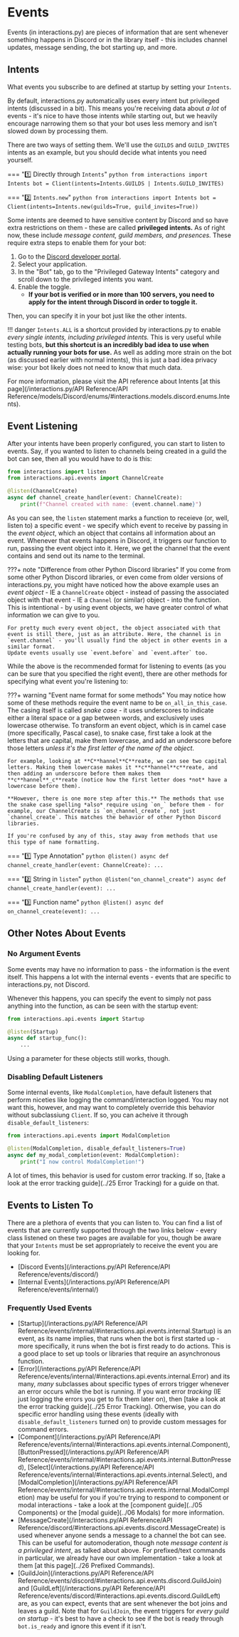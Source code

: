 # Events

Events (in interactions.py) are pieces of information that are sent whenever something happens in Discord or in the library itself - this includes channel updates, message sending, the bot starting up, and more.

## Intents

What events you subscribe to are defined at startup by setting your `Intents`.

By default, interactions.py automatically uses every intent but privileged intents (discussed in a bit). This means you're receiving data about *a lot* of events - it's nice to have those intents while starting out, but we heavily encourage narrowing them so that your bot uses less memory and isn't slowed down by processing them.

There are two ways of setting them. We'll use the `GUILDS` and `GUILD_INVITES` intents as an example, but you should decide what intents you need yourself.

=== ":one: Directly through `Intents`"
    ```python
    from interactions import Intents
    bot = Client(intents=Intents.GUILDS | Intents.GUILD_INVITES)
    ```

=== ":two: `Intents.new`"
    ```python
    from interactions import Intents
    bot = Client(intents=Intents.new(guilds=True, guild_invites=True))
    ```

Some intents are deemed to have sensitive content by Discord and so have extra restrictions on them - these are called **privileged intents.** As of right now, these include *message content, guild members, and presences.* These require extra steps to enable them for your bot:

1. Go to the [Discord developer portal](https://discord.com/developers/applications/).
2. Select your application.
3. In the "Bot" tab, go to the "Privileged Gateway Intents" category and scroll down to the privileged intents you want.
4. Enable the toggle.
    - **If your bot is verified or in more than 100 servers, you need to apply for the intent through Discord in order to toggle it.**

Then, you can specify it in your bot just like the other intents.

!!! danger
    `Intents.ALL` is a shortcut provided by interactions.py to enable *every single intents, including privileged intents.* This is very useful while testing bots, **but this shortcut is an incredibly bad idea to use when actually running your bots for use.** As well as adding more strain on the bot (as discussed earlier with normal intents), this is just a bad idea privacy wise: your bot likely does not need to know that much data.

For more information, please visit the API reference about Intents [at this page](/interactions.py/API Reference/API Reference/models/Discord/enums/#interactions.models.discord.enums.Intents).

## Event Listening

After your intents have been properly configured, you can start to listen to events. Say, if you wanted to listen to channels being created in a guild the bot can see, then all you would have to do is this:

```python
from interactions import listen
from interactions.api.events import ChannelCreate

@listen(ChannelCreate)
async def channel_create_handler(event: ChannelCreate):
    print(f"Channel created with name: {event.channel.name}")
```

As you can see, the `listen` statement marks a function to receieve (or, well, listen to) a specific event - we specify which event to receive by passing in the *event object*, which an object that contains all information about an event. Whenever that events happens in Discord, it triggers our function to run, passing the event object into it. Here, we get the channel that the event contains and send out its name to the terminal.

???+ note "Difference from other Python Discord libraries"
    If you come from some other Python Discord libraries, or even come from older versions of interactions.py, you might have noticed how the above example uses an *event object* - IE a `ChannelCreate` object - instead of passing the associated object with that event - IE a `Channel` (or similar) object - into the function. This is intentional - by using event objects, we have greater control of what information we can give to you.

    For pretty much every event object, the object associated with that event is still there, just as an attribute. Here, the channel is in `event.channel` - you'll usually find the object in other events in a similar format.
    Update events usually use `event.before` and `event.after` too.

While the above is the recommended format for listening to events (as you can be sure that you specified the right event), there are other methods for specifying what event you're listening to:

???+ warning "Event name format for some methods"
    You may notice how some of these methods require the event name to be `on_all_in_this_case`. The casing itself is called *snake case* - it uses underscores to indicate either a literal space or a gap between words, and exclusively uses lowercase otherwise. To transform an event object, which is in camel case (more specifically, Pascal case), to snake case, first take a look at the letters that are capital, make them lowercase, and add an underscore before those letters *unless it's the first letter of the name of the object*.

    For example, looking at **C**hannel**C**reate, we can see two capital letters. Making them lowercase makes it **c**hannel**c**reate, and then adding an underscore before them makes them **c**hannel**_c**reate (notice how the first letter does *not* have a lowercase before them).

    **However, there is one more step after this.** The methods that use the snake case spelling *also* require using `on_` before them - for example, our ChannelCreate is `on_channel_create`, not just `channel_create`. This matches the behavior of other Python Discord libraries.

    If you're confused by any of this, stay away from methods that use this type of name formatting.

=== ":one: Type Annotation"
    ```python
    @listen()
    async def channel_create_handler(event: ChannelCreate):
        ...
    ```

=== ":two: String in `listen`"
    ```python
    @listen("on_channel_create")
    async def channel_create_handler(event):
        ...
    ```

=== ":three: Function name"
    ```python
    @listen()
    async def on_channel_create(event):
        ...
    ```

## Other Notes About Events

### No Argument Events

Some events may have no information to pass - the information is the event itself. This happens a lot with the internal events - events that are specific to interactions.py, not Discord.

Whenever this happens, you can specify the event to simply not pass anything into the function, as can be seen with the startup event:

```python
from interactions.api.events import Startup

@listen(Startup)
async def startup_func():
    ...
```

Using a parameter for these objects still works, though.

### Disabling Default Listeners

Some internal events, like `ModalCompletion`, have default listeners that perform niceties like logging the command/interaction logged. You may not want this, however, and may want to completely override this behavior without subclassiung `Client`. If so, you can acheive it through `disable_default_listeners`:

```python
from interactions.api.events import ModalCompletion

@listen(ModalCompletion, disable_default_listeners=True)
async def my_modal_completion(event: ModalCompletion):
    print("I now control ModalCompletion!")
```

A lot of times, this behavior is used for custom error tracking. If so, [take a look at the error tracking guide](../25 Error Tracking) for a guide on that.

## Events to Listen To

There are a plethora of events that you can listen to. You can find a list of events that are currently supported through the two links below - every class listened on these two pages are available for you, though be aware that your `Intents` must be set appropriately to receive the event you are looking for.

- [Discord Events](/interactions.py/API Reference/API Reference/events/discord/)
- [Internal Events](/interactions.py/API Reference/API Reference/events/internal/)

### Frequently Used Events

- [Startup](/interactions.py/API Reference/API Reference/events/internal/#interactions.api.events.internal.Startup) is an event, as its name implies, that runs when the bot is first started up - more specifically, it runs when the bot is first ready to do actions. This is a good place to set up tools or libraries that require an asynchronous function.
- [Error](/interactions.py/API Reference/API Reference/events/internal/#interactions.api.events.internal.Error) and its many, *many* subclasses about specific types of errors trigger whenever an error occurs while the bot is running. If you want error *tracking* (IE just logging the errors you get to fix them later on), then [take a look at the error tracking guide](../25 Error Tracking). Otherwise, you can do specific error handling using these events (ideally with `disable_default_listeners` turned on) to provide custom messages for command errors.
- [Component](/interactions.py/API Reference/API Reference/events/internal/#interactions.api.events.internal.Component), [ButtonPressed](/interactions.py/API Reference/API Reference/events/internal/#interactions.api.events.internal.ButtonPressed), [Select](/interactions.py/API Reference/API Reference/events/internal/#interactions.api.events.internal.Select), and [ModalCompletion](/interactions.py/API Reference/API Reference/events/internal/#interactions.api.events.internal.ModalCompletion) may be useful for you if you're trying to respond to component or modal interactions - take a look at the [component guide](../05 Components) or the [modal guide](../06 Modals) for more information.
- [MessageCreate](/interactions.py/API Reference/API Reference/discord/#interactions.api.events.discord.MessageCreate) is used whenever anyone sends a message to a channel the bot can see. This can be useful for automoderation, though note *message content is a privileged intent*, as talked about above. For prefixed/text commands in particular, we already have our own implementation - take a look at them [at this page](../26 Prefixed Commands).
- [GuildJoin](/interactions.py/API Reference/API Reference/events/discord/#interactions.api.events.discord.GuildJoin) and [GuildLeft](/interactions.py/API Reference/API Reference/events/discord/#interactions.api.events.discord.GuildLeft) are, as you can expect, events that are sent whenever the bot joins and leaves a guild. Note that for `GuildJoin`, the event triggers for *every guild on startup* - it's best to have a check to see if the bot is ready through `bot.is_ready` and ignore this event if it isn't.
